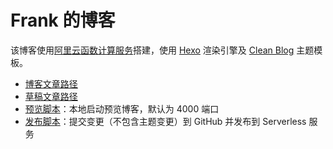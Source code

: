 # Frank 的博客

该博客使用[阿里云函数计算服务](https://fc.console.aliyun.com/)搭建，使用 [Hexo](https://hexo.io/) 渲染引擎及 [Clean Blog](https://github.com/klugjo/hexo-theme-clean-blog) 主题模板。

- [博客文章路径](src/_posts/)
- [草稿文章路径](src/_drafts/)
- [预览脚本](preview.sh)：本地启动预览博客，默认为 4000 端口
- [发布脚本](deploy.sh)：提交变更（不包含主题变更）到 GitHub 并发布到 Serverless 服务
